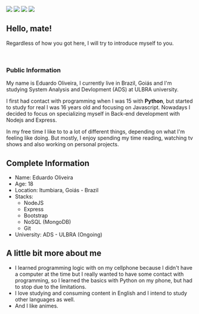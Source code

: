 
<div>

[<img src="https://img.shields.io/badge/Instagram-E4405F?style=for-the-badge&logo=instagram&logoColor=white">](https://www.instagram.com/d.santos_404/)
[<img src="https://img.shields.io/badge/LinkedIn-0077B5?style=for-the-badge&logo=linkedin&logoColor=white">](#)
[<img src="https://img.shields.io/badge/Reddit-FF4500?style=for-the-badge&logo=reddit&logoColor=white">](https://www.reddit.com/user/astrazyn)
[<img src="https://img.shields.io/badge/Twitter-1DA1F2?style=for-the-badge&logo=twitter&logoColor=white">](https://twitter.com/astrazyn_)

</div>

## Hello, mate!
Regardless of how you got here, I will try to introduce myself to you.

<br>

### Public Information

My name is Eduardo Oliveira, I currently live in Brazil, Goiás and I'm studying System Analysis and Devlopment (ADS) at ULBRA university.

I first had contact with programming when I was 15 with **Python**, but started to study for real I was 16 years old and focusing on Javascript. Nowadays I decided to focus on specializing myself in Back-end development with Nodejs and Express.

In my free time I like to to a lot of different things, depending on what I'm feeling like doing. But mostly, I enjoy spending my time reading, watching tv shows and also working on personal projects.
<br>

## Complete Information

* Name: Eduardo Oliveira
* Age: 18
* Location: Itumbiara, Goiás - Brazil
* Stacks: 
    * NodeJS
    * Express
    * Bootstrap
    * NoSQL (MongoDB) 
    * Git
* University: ADS - ULBRA (Ongoing)

## A little bit more about me

* I learned programming logic with on my cellphone because I didn't have a computer at the time but I really wanted to have some contact with programming, so I learned the basics with Python on my phone, but had to stop due to the limitations. 
* I love studying and consuming content in English and I intend to study other languages as well.
* And I like animes. 
